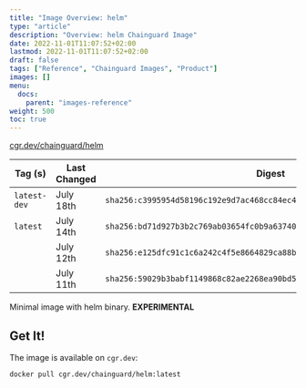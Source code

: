 ```yaml
---
title: "Image Overview: helm"
type: "article"
description: "Overview: helm Chainguard Image"
date: 2022-11-01T11:07:52+02:00
lastmod: 2022-11-01T11:07:52+02:00
draft: false
tags: ["Reference", "Chainguard Images", "Product"]
images: []
menu:
  docs:
    parent: "images-reference"
weight: 500
toc: true
---
```


[cgr.dev/chainguard/helm](https://github.com/chainguard-images/images/tree/main/images/helm)

| Tag (s)       | Last Changed | Digest                                                                    |
|---------------|--------------|---------------------------------------------------------------------------|
|  `latest-dev` | July 18th    | `sha256:c3995954d58196c192e9d7ac468cc84ec4c650ecc59b7b171aa4308321e0f9d9` |
|  `latest`     | July 14th    | `sha256:bd71d927b3b2c769ab03654fc0b9a637400fb6e076baeb16b30cd6c05ac8ff49` |
|               | July 12th    | `sha256:e125dfc91c1c6a242c4f5e8664829ca88bfadf0e9235746fc0bd74a549b1beb0` |
|               | July 11th    | `sha256:59029b3babf1149868c82ae2268ea90bd580d615fbea249ce108b86d7257f57b` |



Minimal image with helm binary. **EXPERIMENTAL**

## Get It!

The image is available on `cgr.dev`:

```
docker pull cgr.dev/chainguard/helm:latest
```

